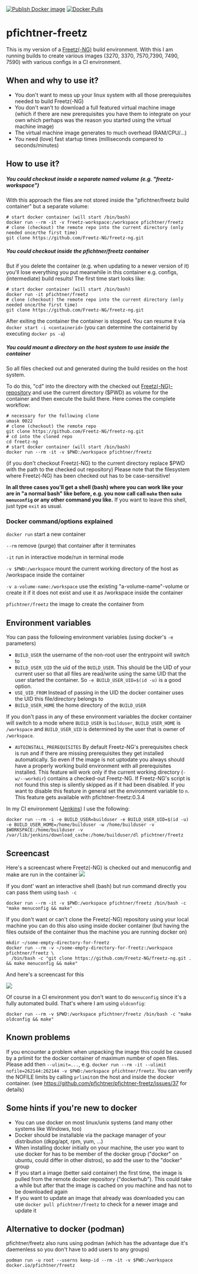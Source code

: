 [![Publish Docker image](https://github.com/pfichtner/pfichtner-freetz/actions/workflows/docker-publish.yml/badge.svg)](https://github.com/pfichtner/pfichtner-freetz/actions/workflows/docker-publish.yml)
[![Docker Pulls](https://img.shields.io/docker/pulls/pfichtner/freetz.svg?maxAge=604800)](https://hub.docker.com/r/pfichtner/freetz/)

# pfichtner-freetz
This is my version of a [Freetz(-NG)](https://github.com/Freetz-NG/freetz-ng) build environment. With this I am running builds to create various images (3270, 3370, 7570,7390, 7490, 7590) with various configs in a CI environment. 

## When and why to use it? 
- You don't want to mess up your linux system with all those prerequisites needed to build Freetz(-NG)
- You don't wan't to download a full featured virtual machine image (which if there are new prerequisites you have them to integrate on your own which perhaps was the reason you started using the virtual machine image)
- The virtual machine image generates to much overhead (RAM/CPU/...)
- You need (love) fast startup times (milliseconds compared to seconds/minutes)

## How to use it? 
##### You could checkout inside a separate named volume (e.g. "freetz-workspace")
With this approach the files are not stored inside the "pfichtner/freetz build container" but a separate volume: 
```
# start docker container (will start /bin/bash)
docker run --rm -it -v freetz-workspace:/workspace pfichtner/freetz
# clone (checkout) the remote repo into the current directory (only needed once/the first time)
git clone https://github.com/Freetz-NG/freetz-ng.git
```

##### You could checkout inside the pfichtner/freetz container 
But if you delete the container (e.g. when updating to a newer version of it) you'll lose everything you put meanwhile in this container e.g. configs, (intermediate) build results! 
The first time start looks like: 
```
# start docker container (will start /bin/bash)
docker run -it pfichtner/freetz
# clone (checkout) the remote repo into the current directory (only needed once/the first time)
git clone https://github.com/Freetz-NG/freetz-ng.git
```

After exiting the container the container is stopped. You can resume it via ```docker start -i <containerid>``` (you can determine the containerid by executing ```docker ps -a```)

##### You could mount a directory on the host system to use inside the container
So all files checked out and generated during the build resides on the host system. 

To do this, "cd" into the directory with the checked out [Freetz(-NG)-repository](https://github.com/Freetz-NG/freetz-ng) and use the current directory ($PWD) as volume for the container and then execute the build there. Here comes the complete workflow:  
```
# necessary for the following clone
umask 0022
# clone (checkout) the remote repo
git clone https://github.com/Freetz-NG/freetz-ng.git
# cd into the cloned repo
cd freetz-ng
# start docker container (will start /bin/bash)
docker run --rm -it -v $PWD:/workspace pfichtner/freetz
```
(if you don't checkout Freetz(-NG) to the current directory replace $PWD with the path to the checked out repository)
Please note that the filesystem where Freetz(-NG) has been checked out has to be case-sensitive! 

**In all three cases you'll get a shell (bash) where you can work like your are in "a normal bash" like before, e.g. you now call call `make` then `make menuconfig` or any other command you like.** If you want to leave this shell, just type `exit` as usual. 


### Docker command/options explained
```docker run``` start a new container

```--rm``` remove (purge) that container after it terminates

```-it``` run in interactive mode/run in terminal mode

```-v $PWD:/workspace``` mount the current working directory of the host as /workspace inside the container

```-v a-volume-name:/workspace``` use the existing "a-volume-name"-volume or create it if it does not exist and use it as /workspace inside the container

```pfichtner/freetz``` the image to create the container from

## Environment variables
You can pass the following environment variables (using docker's ```-e``` parameters)
- ```BUILD_USER```  the username of the non-root user the entrypoint will switch to
- ```BUILD_USER_UID``` the uid of the ```BUILD_USER```. This should be the UID of your current user so that all files are read/write using the same UID that the user started the container. So ```-e BUILD_USER_UID=$(id -u)``` is a good option. 
- ```USE_UID_FROM``` Instead of passing in the UID the docker container uses the UID this file/directory belongs to
- ```BUILD_USER_HOME``` the home directory of the ```BUILD_USER```

If you don't pass in any of these environment variables the docker container will switch to a mode where ```BUILD_USER``` is ```builduser```, ```BUILD_USER_HOME``` is ```/workspace``` and ```BUILD_USER_UID``` is determined by the user that is owner of ```/workspace```. 

- ```AUTOINSTALL_PREREQUISITES``` By default Freetz-NG's prerequisites check is run and if there are missing prerequisites they get installed automatically. So even if the image is not uptodate you always should have a properly working build environment with all prerequisites installed. This feature will work only if the current working directory (```-w/--workdir```) contains a checked-out Freetz-NG. If Freetz-NG's script is not found this step is silently skipped as if it had been disabled. If you want to disable this feature in general set the environment variable to ```n```. 
This feature gets available with pfichtner-freetz:0.3.4

In my CI environment ([Jenkins](https://www.jenkins.io/)) I use the following: 

```docker run --rm -i -e BUILD_USER=builduser -e BUILD_USER_UID=$(id -u) -e BUILD_USER_HOME=/home/builduser -w /home/builduser -v $WORKSPACE:/home/builduser -v /var/lib/jenkins/download_cache:/home/builduser/dl pfichtner/freetz```

## Screencast
Here's a screencast where Freetz(-NG) is checked out and menuconfig and make are run in the container
<a href="http://pfichtner.github.io/pfichtner-freetz/checkout-on-host"><img src="https://pfichtner.github.io/pfichtner-freetz/asciinema-poster.png" /></a>

If you dont' want an interactive shell (bash) but run command directly you can pass them using `bash -c`
```
docker run --rm -it -v $PWD:/workspace pfichtner/freetz /bin/bash -c "make menuconfig && make"
```

If you don't want or can't clone the Freetz(-NG) repository using your local machine you can do this also using inside docker container (but having the files outside of the container thus the machine you are running docker on)
```
mkdir ~/some-empty-directory-for-freetz
docker run --rm -v ~/some-empty-directory-for-freetz:/workspace pfichtner/freetz \
  /bin/bash -c "git clone https://github.com/Freetz-NG/freetz-ng.git . && make menuconfig && make"
```
And here's a screencast for this

<a href="http://pfichtner.github.io/pfichtner-freetz/checkout-in-container"><img src="https://pfichtner.github.io/pfichtner-freetz/asciinema-poster.png" /></a>

Of course in a CI environment you don't want to do ```menuconfig``` since it's a fully automated build. That's where I am using ```oldconfig```: 
```
docker run --rm -v $PWD:/workspace pfichtner/freetz /bin/bash -c "make oldconfig && make"
```

## Known problems
If you encounter a problem when unpacking the image this could be caused by a prlimit for the docker container of maximum number of open files. Please add then ```--ulimit=...```, e.g. ```docker run --rm -it --ulimit nofile=262144:262144 -v $PWD:/workspace pfichtner/freetz```. You can verify the NOFILE limits by calling ```prlimit```on the host and inside the docker container. (see https://github.com/pfichtner/pfichtner-freetz/issues/37 for details)

## Some hints if you're new to docker
- You can use docker on most linux/unix systems (and many other systems like Windows, too)
- Docker should be installable via the package manager of your distribution (dkpg/apt, rpm, yum, ...)
- When installing docker initially on your machine, the user you want to use docker for has to be member of the docker group ("docker" on ubuntu, could differ in other distros), so add the user to the "docker" group
- If you start a image (better said container) the first time, the image is pulled from the remote docker repository ("dockerhub"). This could take a while but after that the image is cached on you machine and has not to be downloaded again
- If you want to update an image that already was downloaded you can use `docker pull pfichtner/freetz` to check for a newer image and update it

## Alternative to docker (podman)
pfichtner/freetz also runs using podman (which has the advantage due it's daemenless so you don't have to add users to any groups)
```
podman run -u root --userns keep-id --rm -it -v $PWD:/workspace docker.io/pfichtner/freetz
```
